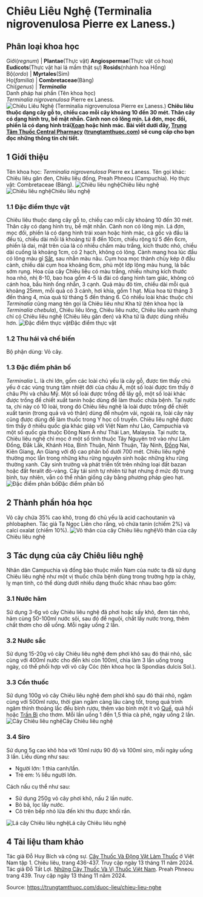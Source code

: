 # Chiêu Liêu Nghệ (Terminalia nigrovenulosa Pierre ex Laness.)

Phân loại khoa học  
---  
Giới(_regnum_) |  **Plantae**(Thực vật) **Angiospermae**(Thực vật có hoa) **Eudicots**(Thực vật hai lá mầm thật sự) **Rosids**(nhánh hoa Hồng)  
Bộ(_ordo_) | **Myrtales**(Sim)  
Họ(_familia_) | **Combretaceae**(Bàng)  
Chi(_genus_) | **_Terminalia_**  
Danh pháp hai phần (Tên khoa học)  
_Terminalia nigrovenulosa_ Pierre ex Laness.  
![Chiêu Liêu Nghệ \(Terminalia nigrovenulosa Pierre ex Laness.\)](https://trungtamthuoc.com/images/others/chieu-lieu-nghe-0-3452.jpg)
**Chiêu liêu thuộc dạng cây gỗ to, chiều cao mỗi cây khoảng 10 đến 30 mét. Thân cây có dạng hình trụ, bề mặt nhẵn. Cành non có lông mịn. Lá đơn, mọc đối, phiến lá có dạng hình trái[Xoan](https://trungtamthuoc.com/duoc-lieu/cay-xoan "Xoan") hoặc hình mác. Bài viết dưới đây, [Trung Tâm Thuốc Central Pharmacy](https://trungtamthuoc.com/ "Trung Tâm Thuốc Central Pharmacy") ([trungtamthuoc.com](https://trungtamthuoc.com/ "trungtamthuoc.com")) sẽ cung cấp cho bạn đọc những thông tin chi tiết.**
##  1 Giới thiệu
Tên khoa học: _Terminalia nigrovenulosa_ Pierre ex Laness.
Tên gọi khác: Chiêu liêu gân đen, Chiêu liêu đồng, Preah Phneou (Campuchia).
Họ thực vật: Combretaceae (Bàng).
![Chiêu liêu nghệ](https://trungtamthuoc.com/images/item/chieu-lieu-nghe-6.jpg)Chiêu liêu nghệ![Chiêu liêu nghệ](https://trungtamthuoc.com/images/item/chieu-lieu-nghe.jpg)Chiêu liêu nghệ
### 1.1 Đặc điểm thực vật
Chiêu liêu thuộc dạng cây gỗ to, chiều cao mỗi cây khoảng 10 đến 30 mét. Thân cây có dạng hình trụ, bề mặt nhẵn. Cành non có lông mịn.
Lá đơn, mọc đối, phiến lá có dạng hình trái xoan hoặc hình mác, cả gốc và đầu lá đều tù, chiều dài mỗi lá khoảng từ 8 đến 10cm, chiều rộng từ 5 đến 6cm, phiến lá dai, mặt trên của lá có nhiều chấm màu trắng, kích thước nhỏ, chiều dài cuống lá khoảng 1cm, có 2 hạch, không có lông. Cành mang hoa lúc đầu có lông màu gỉ [Sắt](https://trungtamthuoc.com/hoat-chat/sat "Sắt"), sau nhẵn màu nâu.
Cụm hoa mọc thành chùy kép ở đầu cành, chiều dài cụm hoa khoảng 6cm, phủ một lớp lông màu hung, lá bắc sớm rụng. Hoa của cây Chiêu liêu có màu trắng, nhiều nhưng kích thước hoa nhỏ, nhị 8-10, bao hoa gồm 4-5 lá đài có dạng hình tam giác, không có cánh hoa, bầu hình ống nhẵn, 3 cạnh.
Quả màu đỏ tím, chiều dài mỗi quả khoảng 25mm, mỗi quả có 3 cánh, hơi khía, gồm 1 hạt.
Mùa hoa từ tháng 3 đến tháng 4, mùa quả từ tháng 5 đến tháng 6.
Có nhiều loài khác thuộc chi _Terminalia_ cũng mang tên gọi là Chiêu liêu như Kha tử (tên khoa học là _Terminalia chebula_), Chiêu liêu lông, Chiêu liêu nước, Chiêu liêu xanh nhưng chỉ có Chiêu liêu nghệ (Chiêu liêu gân đen) và Kha tử là được dùng nhiều hơn.
![Đặc điểm thực vật](https://trungtamthuoc.com/images/item/chieu-lieu-nghe-1.jpg)Đặc điểm thực vật
### 1.2 Thu hái và chế biến
Bộ phận dùng: Vỏ cây.
### 1.3 Đặc điểm phân bố
_Terminalia_ L. là chi lớn, gồm các loài chủ yếu là cây gỗ, được tìm thấy chủ yếu ở các vùng trung tâm nhiệt đới của châu Á, một số loài được tìm thấy ở châu Phi và châu Mỹ. Một số loài được trồng để lấy gỗ, một số loài khác được trồng để chiết xuất tanin hoặc dùng để làm thuốc chữa bệnh.
Tại nước ta, chi này có 10 loài, trong đó Chiêu liêu nghệ là loài được trồng để chiết xuất tanin (trong quả và vỏ thân) dùng để nhuộm vải, ngoài ra, loài cây này cũng được dùng để làm thuốc trong Y học cổ truyền.
Chiêu liêu nghệ được tìm thấy ở nhiều quốc gia khác giáp với Việt Nam như Lào, Campuchia và một số quốc gia thuộc Đông Nam Á như Thái Lan, Malaysia. Tại nước ta, Chiêu liêu nghệ chỉ mọc ở một số tỉnh thuộc Tây Nguyên trở vào như Lâm Đồng, Đắk Lắk, Khánh Hòa, Bình Thuận, Ninh Thuận, Tây Ninh, [Đồng](https://trungtamthuoc.com/hoat-chat/dong "Đồng") Nai, Kiên Giang, An Giang với độ cao phân bố dưới 700 mét.
Chiêu liêu nghệ thường mọc lẫn trong những khu rừng nguyên sinh hoặc những khu rừng thường xanh. Cây sinh trưởng và phát triển tốt trên những loại đất bazan hoặc đất feralit đỏ-vàng. Cây tái sinh tự nhiên từ hạt nhưng ở mức độ trung bình, tuy nhiên, vẫn có thể nhân giống cây bằng phương pháp gieo hạt.
![Đặc điểm phân bố](https://trungtamthuoc.com/images/item/chieu-lieu-nghe-2.jpg)Đặc điểm phân bố
##  2 Thành phần hóa học
Vỏ cây chứa 35% cao khô, trong đó chủ yếu là acid cachoutanin và phlobaphen. Tác giả Tạ Ngọc Liên cho rằng, vỏ chứa tanin (chiếm 2%) và calci oxalat (chiếm 10%).
![Vỏ thân của cây Chiêu liêu nghệ](https://trungtamthuoc.com/images/item/chieu-lieu-nghe-3.jpg)Vỏ thân của cây Chiêu liêu nghệ
##  3 Tác dụng của cây Chiêu liêu nghệ
Nhân dân Campuchia và đồng bào thuộc miền Nam của nước ta đã sử dụng Chiêu liêu nghệ như một vị thuốc chữa bệnh dùng trong trường hợp ỉa chảy, lỵ mạn tính, có thể dùng dưới nhiều dạng thuốc khác nhau bao gồm:
### 3.1 Nước hãm
Sử dụng 3-6g vỏ cây Chiêu liêu nghệ đã phơi hoặc sấy khô, đem tán nhỏ, hãm cùng 50-100ml nước sôi, sau đó để nguội, chắt lấy nước trong, thêm chất thơm cho dễ uống. Mỗi ngày uống 2 lần.
### 3.2 Nước sắc
Sử dụng 15-20g vỏ cây Chiêu liêu nghệ đem phơi khô sau đó thái nhỏ, sắc cùng với 400ml nước cho đến khi còn 100ml, chia làm 3 lần uống trong ngày, có thể phối hợp với vỏ cây Cóc (tên khoa học là Spondias dulcis Sol.).
### 3.3 Cồn thuốc
Sử dụng 100g vỏ cây Chiêu liêu nghệ đem phơi khô sau đó thái nhỏ, ngâm cùng với 500ml rượu, thời gian ngâm càng lâu càng tốt, trong quá trình ngâm thỉnh thoảng lắc đều bình rượu, thêm vào bình một ít vỏ [Quế](https://trungtamthuoc.com/hoat-chat/que "Quế"), quả hồi hoặc [Trần Bì](https://trungtamthuoc.com/hoat-chat/tran-bi "Trần Bì") cho thơm. Mỗi lần uống 1 đến 1,5 thìa cà phê, ngày uống 2 lần.
![Cây Chiêu liêu nghệ](https://trungtamthuoc.com/images/item/chieu-lieu-nghe-4.jpg)Cây Chiêu liêu nghệ
### 3.4 Siro
Sử dụng 5g cao khô hòa với 10ml rượu 90 độ và 100ml siro, mỗi ngày uống 3 lần.
Liều dùng như sau:
  * Người lớn: 1 thìa canh/lần.
  * Trẻ em: ½ liều người lớn.


Cách nấu cụ thể như sau:
  * Sử dụng 250g vỏ cây phơi khô, nấu 2 lần nước.
  * Bỏ bã, lọc lấy nước.
  * Cô trên bếp nhỏ lửa đến khi thu được khối rắn.

![Lá cây Chiêu liêu nghệ](https://trungtamthuoc.com/images/item/chieu-lieu-nghe-5.jpg)Lá cây Chiêu liêu nghệ
##  4 Tài liệu tham khảo
Tác giả Đỗ Huy Bích và cộng sự. [Cây Thuốc Và Động Vật Làm Thuốc](https://trungtamthuoc.com/bai-viet/doc-online-va-tai-mien-phi-pdf-sach-cay-thuoc-va-dong-vat-lam-thuoc-o-viet-nam "Cây Thuốc Và Động Vật Làm Thuốc") ở Việt Nam tập 1. Chiêu liêu, trang 436-437. Truy cập ngày 13 tháng 11 năm 2024.
Tác giả Đỗ Tất Lợi. [Những Cây Thuốc Và Vị Thuốc Việt Nam](https://trungtamthuoc.com/duoc-lieu "Những Cây Thuốc Và Vị Thuốc Việt Nam"). Preah Phneou trang 439. Truy cập ngày 13 tháng 11 năm 2024.


Source: https://trungtamthuoc.com/duoc-lieu/chieu-lieu-nghe